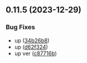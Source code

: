 ## 0.11.5 (2023-12-29)


### Bug Fixes

* up ([34b26b8](https://github.com/giacomofeltrin/test-workflow/commit/34b26b81412c36dba4ad3c90e4139acd3eb33a9a))
* up ([d62f324](https://github.com/giacomofeltrin/test-workflow/commit/d62f3244fe10c5b89a302415f0db44f79a8fee01))
* up ver ([c87716b](https://github.com/giacomofeltrin/test-workflow/commit/c87716bcf066419df5bc6c2a5dee38ea7baacecb))



